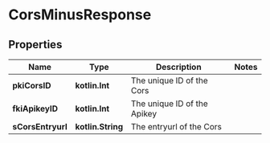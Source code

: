 
# CorsMinusResponse

## Properties
Name | Type | Description | Notes
------------ | ------------- | ------------- | -------------
**pkiCorsID** | **kotlin.Int** | The unique ID of the Cors | 
**fkiApikeyID** | **kotlin.Int** | The unique ID of the Apikey | 
**sCorsEntryurl** | **kotlin.String** | The entryurl of the Cors | 



